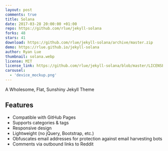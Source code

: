 ```yaml
---
layout: post
comments: true
title: Solana
date: 2017-03-28 20:00:00 +01:00
repo: https://github.com/rlue/jekyll-solana
forks: 48
stars: 41
download: https://github.com/rlue/jekyll-solana/archive/master.zip
demo: https://rlue.github.io/jekyll-solana
author: Ryan Lue
thumbnail: solana.webp
license: MIT
license_link: https://github.com/rlue/jekyll-solana/blob/master/LICENSE
carousel:
  - 'device_mockup.png'
---
```


A Wholesome, Flat, Sunshiny Jekyll Theme

## Features

* Compatible with GitHub Pages
* Supports categories & tags
* Responsive design
* Lightweight (no jQuery, Bootstrap, etc.)
* Obfuscates email addresses for protection against email harvesting bots
* Comments via outbound links to Reddit
